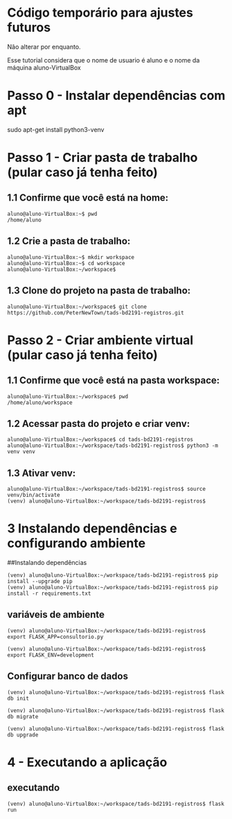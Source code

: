 # Código temporário para ajustes futuros
Não alterar por enquanto.

Esse tutorial considera que o nome de usuario é aluno e o nome da máquina aluno-VirtualBox

# Passo 0 - Instalar dependências com apt
sudo apt-get install python3-venv

# Passo 1 - Criar pasta de trabalho (pular caso já tenha feito)

## 1.1 Confirme que você está na home:
```console
aluno@aluno-VirtualBox:~$ pwd
/home/aluno
```

## 1.2 Crie a pasta de trabalho:
```console
aluno@aluno-VirtualBox:~$ mkdir workspace
aluno@aluno-VirtualBox:~$ cd workspace
aluno@aluno-VirtualBox:~/workspace$
```

## 1.3 Clone do projeto na pasta de trabalho:
```console
aluno@aluno-VirtualBox:~/workspace$ git clone https://github.com/PeterNewTown/tads-bd2191-registros.git
```

# Passo 2 - Criar ambiente virtual (pular caso já tenha feito)

## 1.1 Confirme que você está na pasta workspace:
```console
aluno@aluno-VirtualBox:~/workspace$ pwd
/home/aluno/workspace
```

## 1.2 Acessar pasta do projeto e criar venv:
```console
aluno@aluno-VirtualBox:~/workspace$ cd tads-bd2191-registros
aluno@aluno-VirtualBox:~/workspace/tads-bd2191-registros$ python3 -m venv venv
```
## 1.3 Ativar venv:
```console
aluno@aluno-VirtualBox:~/workspace/tads-bd2191-registros$ source venv/bin/activate
(venv) aluno@aluno-VirtualBox:~/workspace/tads-bd2191-registros$
```


# 3 Instalando dependências e configurando ambiente

##Instalando dependências
```console
(venv) aluno@aluno-VirtualBox:~/workspace/tads-bd2191-registros$ pip install --upgrade pip
(venv) aluno@aluno-VirtualBox:~/workspace/tads-bd2191-registros$ pip install -r requirements.txt
```

## variáveis de ambiente
```console
(venv) aluno@aluno-VirtualBox:~/workspace/tads-bd2191-registros$ export FLASK_APP=consultorio.py

(venv) aluno@aluno-VirtualBox:~/workspace/tads-bd2191-registros$ export FLASK_ENV=development
```

## Configurar banco de dados
```console
(venv) aluno@aluno-VirtualBox:~/workspace/tads-bd2191-registros$ flask db init

(venv) aluno@aluno-VirtualBox:~/workspace/tads-bd2191-registros$ flask db migrate

(venv) aluno@aluno-VirtualBox:~/workspace/tads-bd2191-registros$ flask db upgrade
```
# 4 - Executando a aplicação

## executando
```console
(venv) aluno@aluno-VirtualBox:~/workspace/tads-bd2191-registros$ flask run
```
